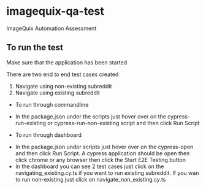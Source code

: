 # imagequix-qa-test
ImageQuix Automation Assessment


## To run the test
Make sure that the application has been started

There are two end to end test cases created
1. Navigate using non-existing subreddit
2. Navigate using existing subreddit

* To run through commandline
 - In the package.json under the scripts just hover over on the cypress-run-existing or cypress-run-non-existing script and then click Run Script

* To run through dashboard
- In the package.json under scripts just hover over on the cypress-open and then click Run Script. A cypress application should be open then click chrome or any browser then click the Start E2E Testing button
- In the dashboard you can see 2 test cases just click on the navigating_existing.cy.ts if you want to run existing subreddit. If you wan to run non-existing
just click on navigate_non_existing.cy.ts


